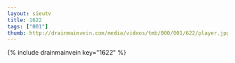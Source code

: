 ```yaml
--- 
layout: sieutv
title: 1622
tags: ["001"]
thumb: http://drainmainvein.com/media/videos/tmb/000/001/622/player.jpg
---
```

{% include drainmainvein key="1622" %} 
